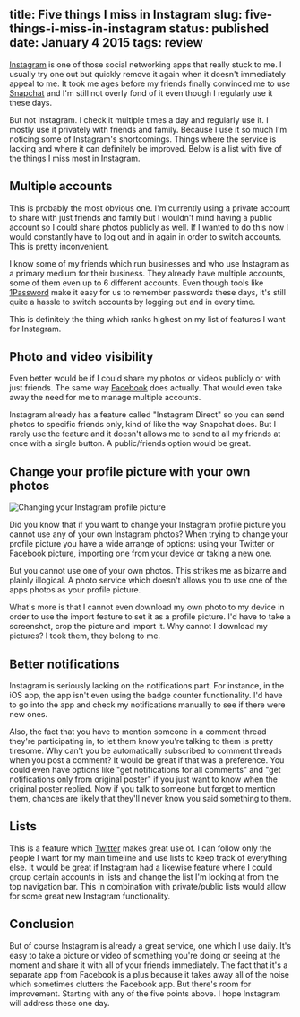 title: Five things I miss in Instagram
slug: five-things-i-miss-in-instagram
status: published
date: January 4 2015
tags: review
-------
[Instagram](http://instagram.com/) is one of those social networking apps that really stuck to me. I usually try one out but quickly remove it again when it doesn't immediately appeal to me. It took me ages before my friends finally convinced me to use [Snapchat](https://www.snapchat.com/) and I'm still not overly fond of it even though I regularly use it these days.

But not Instagram. I check it multiple times a day and regularly use it. I mostly use it privately with friends and family. Because I use it so much I'm noticing some of Instagram's shortcomings. Things where the service is lacking and where it can definitely be improved. Below is a list with five of the things I miss most in Instagram.

## Multiple accounts

This is probably the most obvious one. I'm currently using a private account to share with just friends and family but I wouldn't mind having a public account so I could share photos publicly as well. If I wanted to do this now I would constantly have to log out and in again in order to switch accounts. This is pretty inconvenient.

I know some of my friends which run businesses and who use Instagram as a primary medium for their business. They already have multiple accounts, some of them even up to 6 different accounts. Even though tools like [1Password](https://agilebits.com/onepassword) make it easy for us to remember passwords these days, it's still quite a hassle to switch accounts by logging out and in every time.

This is definitely the thing which ranks highest on my list of features I want for Instagram.

## Photo and video visibility

Even better would be if I could share my photos or videos publicly or with just friends. The same way [Facebook](https://facebook.com) does actually. That would even take away the need for me to manage multiple accounts.

Instagram already has a feature called "Instagram Direct" so you can send photos to specific friends only, kind of like the way Snapchat does. But I rarely use the feature and it doesn't allows me to send to all my friends at once with a single button. A public/friends option would be great.

## Change your profile picture with your own photos

<div class="center">
    <img src="https://s3.eu-central-1.amazonaws.com/dries-personal/blog/2015-01-04-five-things-i-miss-in-instagram/instagram-change-profile-picture.jpg" alt="Changing your Instagram profile picture">
</div>

Did you know that if you want to change your Instagram profile picture you cannot use any of your own Instagram photos? When trying to change your profile picture you have a wide arrange of options: using your Twitter or Facebook picture, importing one from your device or taking a new one.

But you cannot use one of your own photos. This strikes me as bizarre and plainly illogical. A photo service which doesn't allows you to use one of the apps photos as your profile picture. 

What's more is that I cannot even download my own photo to my device in order to use the import feature to set it as a profile picture. I'd have to take a screenshot, crop the picture and import it. Why cannot I download my pictures? I took them, they belong to me.

## Better notifications

Instagram is seriously lacking on the notifications part. For instance, in the iOS app, the app isn't even using the badge counter functionality. I'd have to go into the app and check my notifications manually to see if there were new ones.

Also, the fact that you have to mention someone in a comment thread they're participating in, to let them know you're talking to them is pretty tiresome. Why can't you be automatically subscribed to comment threads when you post a comment? It would be great if that was a preference. You could even have options like "get notifications for all comments" and "get notifications only from original poster" if you just want to know when the original poster replied. Now if you talk to someone but forget to mention them, chances are likely that they'll never know you said something to them.

## Lists

This is a feature which [Twitter](https://twitter.com/) makes great use of. I can follow only the people I want for my main timeline and use lists to keep track of everything else. It would be great if Instagram had a likewise feature where I could group certain accounts in lists and change the list I'm looking at from the top navigation bar. This in combination with private/public lists would allow for some great new Instagram functionality.

## Conclusion

But of course Instagram is already a great service, one which I use daily. It's easy to take a picture or video of something you're doing or seeing at the moment and share it with all of your friends immediately. The fact that it's a separate app from Facebook is a plus because it takes away all of the noise which sometimes clutters the Facebook app. But there's room for improvement. Starting with any of the five points above. I hope Instagram will address these one day.
